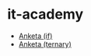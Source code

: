 # it-academy
- [Anketa (if)](https://lchernik.github.io/it-academy/anketa_if.html)
- [Anketa (ternary)](https://lchernik.github.io/it-academy/anketa_oper.html)
